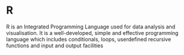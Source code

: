 # R
R is an Integrated Programming Language used for data analysis and visualisation. It is a well-developed, simple and effective programming language which includes conditionals, loops, userdefined recursive functions and input and output facilities
